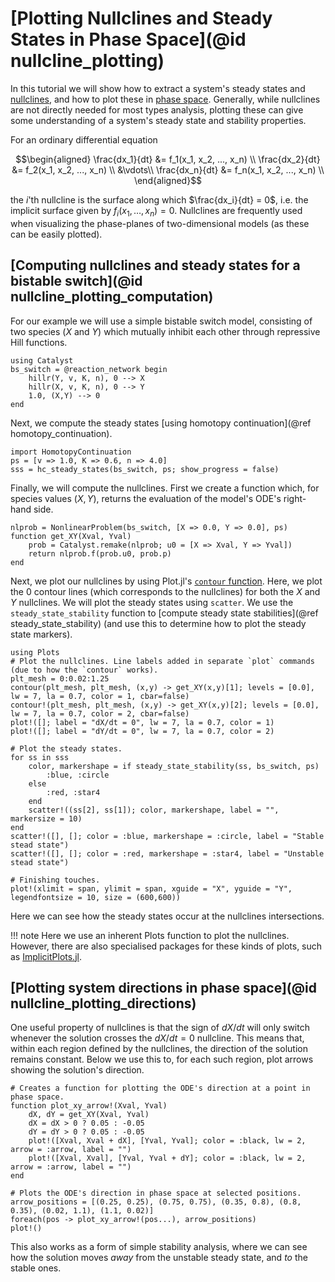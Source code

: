 # [Plotting Nullclines and Steady States in Phase Space](@id nullcline_plotting)
In this tutorial we will show how to extract a system's steady states and [nullclines](https://en.wikipedia.org/wiki/Nullcline), and how to plot these in [phase space](https://en.wikipedia.org/wiki/Phase_space). Generally, while nullclines are not directly needed for most types analysis, plotting these can give some understanding of a system's steady state and stability properties.

For an ordinary differential equation
```math
\begin{aligned}
\frac{dx_1}{dt} &= f_1(x_1, x_2, ..., x_n) \\
\frac{dx_2}{dt} &= f_2(x_1, x_2, ..., x_n) \\
                &\vdots\\
\frac{dx_n}{dt} &= f_n(x_1, x_2, ..., x_n) \\
\end{aligned}
```
the $i$'th nullcline is the surface along which $\frac{dx_i}{dt} = 0$, i.e. the implicit surface given by $f_i(x_1,\dots,x_n) = 0$. Nullclines are frequently used when visualizing the phase-planes of two-dimensional models (as these can be easily plotted).

## [Computing nullclines and steady states for a bistable switch](@id nullcline_plotting_computation)
For our example we will use a simple bistable switch model, consisting of two species ($X$ and $Y$) which mutually inhibit each other through repressive Hill functions. 
```@example nullcline_plotting
using Catalyst
bs_switch = @reaction_network begin
    hillr(Y, v, K, n), 0 --> X
    hillr(X, v, K, n), 0 --> Y
    1.0, (X,Y) --> 0
end
```

Next, we compute the steady states [using homotopy continuation](@ref homotopy_continuation).
```@example nullcline_plotting
import HomotopyContinuation
ps = [v => 1.0, K => 0.6, n => 4.0]
sss = hc_steady_states(bs_switch, ps; show_progress = false)
```

Finally, we will compute the nullclines. First we create a function which, for species values $(X,Y)$, returns the evaluation of the model's ODE's right-hand side.
```@example nullcline_plotting
nlprob = NonlinearProblem(bs_switch, [X => 0.0, Y => 0.0], ps)
function get_XY(Xval, Yval)
    prob = Catalyst.remake(nlprob; u0 = [X => Xval, Y => Yval])
    return nlprob.f(prob.u0, prob.p)
end
```
Next, we plot our nullclines by using Plot.jl's [`contour` function](https://docs.juliaplots.org/latest/series_types/contour/). Here, we plot the $0$ contour lines (which corresponds to the nullclines) for both the $X$ and $Y$ nullclines. We will plot the steady states using `scatter`. We use the `steady_state_stability` function to [compute steady state stabilities](@ref steady_state_stability) (and use this to determine how to plot the steady state markers).
```@example nullcline_plotting
using Plots
# Plot the nullclines. Line labels added in separate `plot` commands (due to how the `contour` works).
plt_mesh = 0:0.02:1.25
contour(plt_mesh, plt_mesh, (x,y) -> get_XY(x,y)[1]; levels = [0.0], lw = 7, la = 0.7, color = 1, cbar=false)
contour!(plt_mesh, plt_mesh, (x,y) -> get_XY(x,y)[2]; levels = [0.0], lw = 7, la = 0.7, color = 2, cbar=false)
plot!([]; label = "dX/dt = 0", lw = 7, la = 0.7, color = 1)
plot!([]; label = "dY/dt = 0", lw = 7, la = 0.7, color = 2)

# Plot the steady states.
for ss in sss
    color, markershape = if steady_state_stability(ss, bs_switch, ps)
        :blue, :circle
    else
        :red, :star4
    end
    scatter!((ss[2], ss[1]); color, markershape, label = "", markersize = 10)
end
scatter!([], []; color = :blue, markershape = :circle, label = "Stable stead state")
scatter!([], []; color = :red, markershape = :star4, label = "Unstable stead state")

# Finishing touches.
plot!(xlimit = span, ylimit = span, xguide = "X", yguide = "Y", legendfontsize = 10, size = (600,600))
```
Here we can see how the steady states occur at the nullclines intersections.

!!! note
    Here we use an inherent Plots function to plot the nullclines. However, there are also specialised packages for these kinds of plots, such as [ImplicitPlots.jl](https://github.com/saschatimme/ImplicitPlots.jl).

## [Plotting system directions in phase space](@id nullcline_plotting_directions)
One useful property of nullclines is that the sign of $dX/dt$ will only switch whenever the solution crosses the $dX/dt=0$ nullcline. This means that, within each region defined by the nullclines, the direction of the solution remains constant. Below we use this to, for each such region, plot arrows showing the solution's direction.
```@example nullcline_plotting
# Creates a function for plotting the ODE's direction at a point in phase space.
function plot_xy_arrow!(Xval, Yval)
    dX, dY = get_XY(Xval, Yval)
    dX = dX > 0 ? 0.05 : -0.05
    dY = dY > 0 ? 0.05 : -0.05
    plot!([Xval, Xval + dX], [Yval, Yval]; color = :black, lw = 2, arrow = :arrow, label = "")
    plot!([Xval, Xval], [Yval, Yval + dY]; color = :black, lw = 2, arrow = :arrow, label = "")
end

# Plots the ODE's direction in phase space at selected positions.
arrow_positions = [(0.25, 0.25), (0.75, 0.75), (0.35, 0.8), (0.8, 0.35), (0.02, 1.1), (1.1, 0.02)]
foreach(pos -> plot_xy_arrow!(pos...), arrow_positions)
plot!()
```
This also works as a form of simple stability analysis, where we can see how the solution moves *away* from the unstable steady state, and *to* the stable ones.
